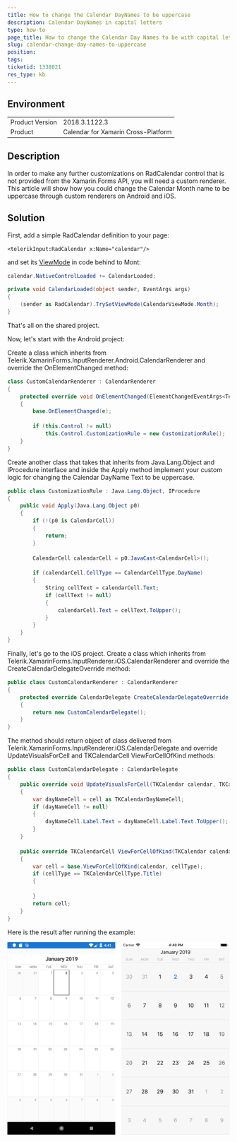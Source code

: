 ```yaml
---
title: How to change the Calendar DayNames to be uppercase
description: Calendar DayNames in capital letters
type: how-to
page_title: How to change the Calendar Day Names to be with capital letters
slug: calendar-change-day-names-to-uppercase
position: 
tags: 
ticketid: 1338021
res_type: kb
---
```


## Environment
<table>
	<tr>
		<td>Product Version</td>
		<td>2018.3.1122.3</td>
	</tr>
	<tr>
		<td>Product</td>
		<td>Calendar for Xamarin Cross-Platform</td>
	</tr>
</table>


## Description

In order to make any further customizations on RadCalendar control that is not provided from the Xamarin.Forms API, you will need a custom renderer. This article will show how you could change the Calendar Month name to be uppercase through custom renderers on Android and iOS.

## Solution

First, add a simple RadCalendar definition to your page:

```XAML
<telerikInput:RadCalendar x:Name="calendar"/>
```

and set its [ViewMode](https://docs.telerik.com/devtools/xamarin/controls/calendar/view-modes/calendar-navigation-and-view-mode#setting-the-viewmode) in code behind to Mont:

```C#
calendar.NativeControlLoaded += CalendarLoaded;
```

```C#
private void CalendarLoaded(object sender, EventArgs args)
{
    (sender as RadCalendar).TrySetViewMode(CalendarViewMode.Month);
}
```

That's all on the shared project.

Now, let's start with the Android project:

Create a class which inherits from Telerik.XamarinForms.InputRenderer.Android.CalendarRenderer and override the OnElementChanged method:

```C#
class CustomCalendarRenderer : CalendarRenderer
{
    protected override void OnElementChanged(ElementChangedEventArgs<Telerik.XamarinForms.Input.RadCalendar> e)
    {
        base.OnElementChanged(e);

        if (this.Control != null)
            this.Control.CustomizationRule = new CustomizationRule();
    }
}
```

Create another class that takes that inherits from Java.Lang.Object and IProcedure interface and inside the Apply method implement your custom logic for changing the Calendar DayName Text to be uppercase.

```C#
public class CustomizationRule : Java.Lang.Object, IProcedure
{
    public void Apply(Java.Lang.Object p0)
    {
        if (!(p0 is CalendarCell))
        {
            return;
        }

        CalendarCell calendarCell = p0.JavaCast<CalendarCell>();

        if (calendarCell.CellType == CalendarCellType.DayName)
        {
            String cellText = calendarCell.Text;
            if (cellText != null)
            {
                calendarCell.Text = cellText.ToUpper();
            }
        }
    }
}
```

Finally, let's go to the iOS project. Create a class which inherits from Telerik.XamarinForms.InputRenderer.iOS.CalendarRenderer and override the CreateCalendarDelegateOverride method:

```C#
public class CustomCalendarRenderer : CalendarRenderer
{
    protected override CalendarDelegate CreateCalendarDelegateOverride()
    {
        return new CustomCalendarDelegate();
    }
}
```

The method should return object of class delivered from Telerik.XamarinForms.InputRenderer.iOS.CalendarDelegate and override UpdateVisualsForCell and TKCalendarCell ViewForCellOfKind methods:

```C#
public class CustomCalendarDelegate : CalendarDelegate
{
    public override void UpdateVisualsForCell(TKCalendar calendar, TKCalendarCell cell)
    {
        var dayNameCell = cell as TKCalendarDayNameCell;
        if (dayNameCell != null)
        {
            dayNameCell.Label.Text = dayNameCell.Label.Text.ToUpper();
        }
    }

    public override TKCalendarCell ViewForCellOfKind(TKCalendar calendar, TKCalendarCellType cellType)
    {
        var cell = base.ViewForCellOfKind(calendar, cellType);
        if (cellType == TKCalendarCellType.Title)
        {
            
        }
        return cell;
    }
}
```

Here is the result after running the example:

![Calendar Day Name Uppercase](images/calendar-day-name-uppercase.png)